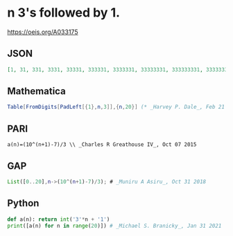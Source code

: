 # n 3's followed by 1\.
https://oeis.org/A033175
## JSON
```JSON
[1, 31, 331, 3331, 33331, 333331, 3333331, 33333331, 333333331, 3333333331, 33333333331, 333333333331, 3333333333331, 33333333333331, 333333333333331, 3333333333333331, 33333333333333331, 333333333333333331, 3333333333333333331, 33333333333333333331]
```
## Mathematica
```Mathematica
Table[FromDigits[PadLeft[{1},n,3]],{n,20}] (* _Harvey P. Dale_, Feb 21 2013 *)
```
## PARI
```PARI
a(n)=(10^(n+1)-7)/3 \\ _Charles R Greathouse IV_, Oct 07 2015
```
## GAP
```GAP
List([0..20],n->(10^(n+1)-7)/3); # _Muniru A Asiru_, Oct 31 2018
```
## Python
```Python
def a(n): return int('3'*n + '1')
print([a(n) for n in range(20)]) # _Michael S. Branicky_, Jan 31 2021
```
